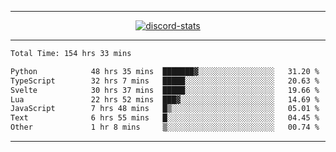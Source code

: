 <a href="https://www.github.com/ripavoid" target="_blank" rel="noreferrer">

-------

<div align='center'>
    <a href='https://discordapp.com/users/825178146797518881'>
        <img align='center' alt='discord-stats' src='https://api.discord-status.me/825178146797518881?nitro&boost=4&gradient=%231e0b1a%2C%23000000%2C%23000000%2C%23160316'></img>
    </a>
</div>

-------

<!--START_SECTION:waka-->

```txt
Total Time: 154 hrs 33 mins

Python            48 hrs 35 mins  ███████▓░░░░░░░░░░░░░░░░░   31.20 %
TypeScript        32 hrs 7 mins   █████░░░░░░░░░░░░░░░░░░░░   20.63 %
Svelte            30 hrs 37 mins  █████░░░░░░░░░░░░░░░░░░░░   19.66 %
Lua               22 hrs 52 mins  ███▓░░░░░░░░░░░░░░░░░░░░░   14.69 %
JavaScript        7 hrs 48 mins   █▒░░░░░░░░░░░░░░░░░░░░░░░   05.01 %
Text              6 hrs 55 mins   █░░░░░░░░░░░░░░░░░░░░░░░░   04.45 %
Other             1 hr 8 mins     ▒░░░░░░░░░░░░░░░░░░░░░░░░   00.74 %
```

<!--END_SECTION:waka-->

-------
